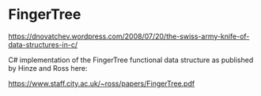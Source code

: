 # FingerTree
   https://dnovatchev.wordpress.com/2008/07/20/the-swiss-army-knife-of-data-structures-in-c/

C# implementation of the FingerTree functional data structure as published by Hinze and Ross here:

 https://www.staff.city.ac.uk/~ross/papers/FingerTree.pdf 


